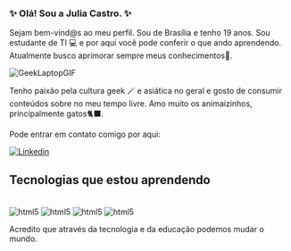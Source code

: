 ### ✨ Olá! Sou a Julia Castro. ✨

Sejam bem-vind@s ao meu perfil.
Sou de Brasília e tenho 19 anos. Sou estudante de TI 💻 e por aqui você pode conferir o que ando aprendendo. Atualmente busco aprimorar sempre meus conhecimentos🤗.

![GeekLaptopGIF](https://user-images.githubusercontent.com/98162165/193184810-f73a11f3-09db-4ca8-b2b0-290ae023a909.gif)

Tenho paixão pela cultura geek 🪄 e asiática no geral e gosto de consumir conteúdos sobre no meu tempo livre.  Amo muito os animaizinhos, principalmente gatos🐈‍⬛.

Pode entrar em contato comigo por aqui:

[![Linkedin](https://img.shields.io/badge/LinkedIn-0077B5?style=for-the-badge&logo=linkedin&logoColor=white)](https://www.linkedin.com/in/juliagabc/)



## Tecnologias que estou aprendendo

<div style="display: inline_block"><br/>
    <img align="center" alt="html5" src= https://img.shields.io/badge/JavaScript-F7DF1E?style=for-the-badge&logo=javascript&logoColor=black/>
    <img align="center" alt="html5" src= https://img.shields.io/badge/Java-ED8B00?style=for-the-badge&logo=java&logoColor=white/>
    <img align="center" alt="html5" src=https://img.shields.io/badge/HTML5-E34F26?style=for-the-badge&logo=html5&logoColor=white />
    <img align="center" alt="html5" src= https://img.shields.io/badge/CSS3-1572B6?style=for-the-badge&logo=css3&logoColor=white/>

</div>


Acredito que através da tecnologia e da educação podemos mudar o mundo.
